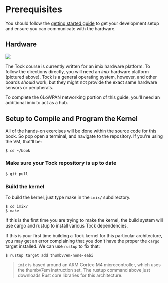 # Prerequisites

You should follow the [getting started guide](getting_started.html) to get your
development setup and ensure you can communicate with the hardware.

## Hardware

![](imgs/imix.svg)

The Tock course is currently written for an imix hardware platform. To follow
the directions directly, you will need an _imix_ hardware platform (pictured
above). Tock is a general operating system, however, and other boards _should_
work, but they might not provide the exact same hardware sensors or peripherals.

To complete the 6LoWPAN networking portion of this guide, you'll need an
additional imix to act as a hub.

## Setup to Compile and Program the Kernel

All of the hands-on exercises will be done within the source code for this book.
So pop open a terminal, and navigate to the repository. If you're using the VM,
that'll be:

    $ cd ~/book

### Make sure your Tock repository is up to date

    $ git pull

### Build the kernel

To build the kernel, just type make in the `imix/` subdirectory.

    $ cd imix/
    $ make

If this is the first time you are trying to make the kernel, the build system
will use cargo and rustup to install various Tock dependencies.

If this is your first time building a Tock kernel for this particular
architecture, you may get an error complaining that you don't have the proper
the `cargo` target installed. We can use `rustup` to fix that:

    $ rustup target add thumbv7em-none-eabi

> `imix` is based around an ARM Cortex-M4 microcontroller, which uses the
> thumbv7em instruction set. The rustup command above just downloads Rust core
> libraries for this architecture.
